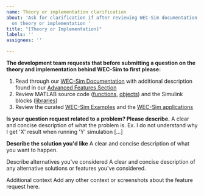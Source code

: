 ```yaml
---
name: Theory or implementation clarification
about: 'Ask for clarification if after reviewing WEC-Sim documentation questions remain
  on theory or implementation '
title: "[Theory or Implementation]"
labels: ''
assignees: ''

---
```


**The development team requests that before submitting a question on the theory and implementation behind WEC-Sim to first please:**
1. Read through our [WEC-Sim Documentation](http://wec-sim.github.io/WEC-Sim/man/theory.html) with additional description found in our [Advanced Features Section](http://wec-sim.github.io/WEC-Sim/man/advanced_features.html)
1. Review MATLAB source code ([functions](https://github.com/WEC-Sim/WEC-Sim/tree/master/source/functions), [objects](https://github.com/WEC-Sim/WEC-Sim/tree/master/source/objects)) and the Simulink blocks ([libraries](https://github.com/WEC-Sim/WEC-Sim/tree/master/source/lib))
1. Review the curated [WEC-Sim Examples](https://github.com/WEC-Sim/WEC-Sim/tree/master/examples) and the [WEC-Sim applications](https://github.com/WEC-Sim/WEC-Sim_Applications)

**Is your question request related to a problem? Please describe.**
A clear and concise description of what the problem is. Ex. I do not understand why I get 'X' result when running 'Y' simulation [...]

**Describe the solution you'd like**
A clear and concise description of what you want to happen.

Describe alternatives you've considered
A clear and concise description of any alternative solutions or features you've considered.

Additional context
Add any other context or screenshots about the feature request here.
